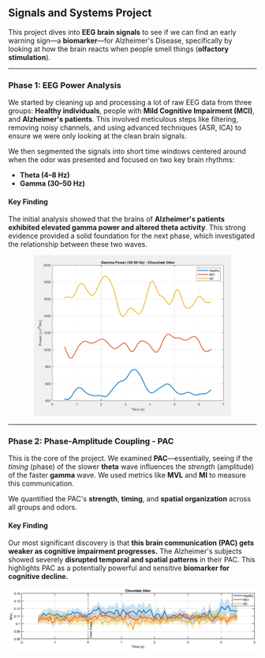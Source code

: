 ## Signals and Systems Project

This project dives into **EEG brain signals** to see if we can find an early warning sign—a **biomarker**—for Alzheimer's Disease, specifically by looking at how the brain reacts when people smell things (**olfactory stimulation**).

---

### Phase 1: EEG Power Analysis

We started by cleaning up and processing a lot of raw EEG data from three groups: **Healthy individuals**, people with **Mild Cognitive Impairment (MCI)**, and **Alzheimer's patients**. This involved meticulous steps like filtering, removing noisy channels, and using advanced techniques (ASR, ICA) to ensure we were only looking at the clean brain signals.

We then segmented the signals into short time windows centered around when the odor was presented and focused on two key brain rhythms:

* **Theta (4–8 Hz)**
* **Gamma (30–50 Hz)**

#### Key Finding

The initial analysis showed that the brains of **Alzheimer's patients exhibited elevated gamma power and altered theta activity**. This strong evidence provided a solid foundation for the next phase, which investigated the relationship between these two waves.

<p align="center">
  <img src="./Phase_1/tex/figs/plots/2.png" alt="Plot" width="400"/>
</p>

---

### Phase 2: Phase-Amplitude Coupling - PAC

This is the core of the project. We examined **PAC**—essentially, seeing if the *timing* (phase) of the slower **theta** wave influences the *strength* (amplitude) of the faster **gamma** wave. We used metrics like **MVL** and **MI** to measure this communication.

We quantified the PAC's **strength**, **timing**, and **spatial organization** across all groups and odors.

#### Key Finding

Our most significant discovery is that **this brain communication (PAC) gets weaker as cognitive impairment progresses.** The Alzheimer's subjects showed severely **disrupted temporal and spatial patterns** in their PAC. This highlights PAC as a potentially powerful and sensitive **biomarker for cognitive decline.**

<p align="center">
  <img src="./Phase_2/tex/figs/10_2.png" alt="Plot" width="600"/>
</p>